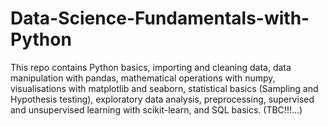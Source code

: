 # Data-Science-Fundamentals-with-Python
This repo contains Python basics, importing and cleaning data, data manipulation with pandas, mathematical operations with numpy, visualisations with matplotlib and seaborn, statistical basics (Sampling and Hypothesis testing), exploratory data analysis, preprocessing, supervised and unsupervised learning with scikit-learn, and SQL basics. (TBC!!!...)
